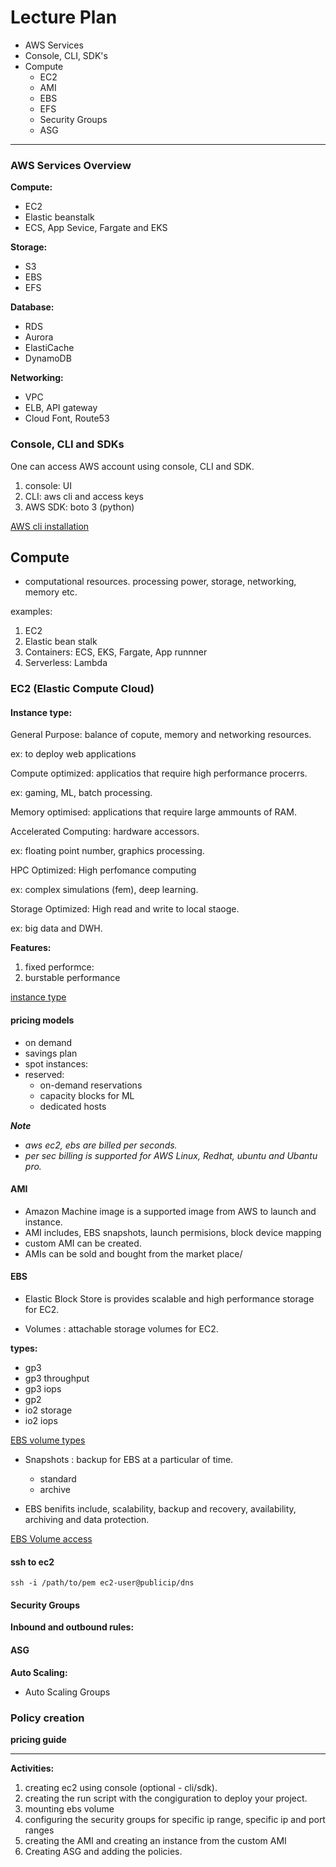 # Lecture Plan

- AWS Services
- Console, CLI, SDK's
- Compute
  - EC2
  - AMI
  - EBS
  - EFS
  - Security Groups
  - ASG
---

### AWS Services Overview

**Compute:**

- EC2
- Elastic beanstalk
- ECS, App Sevice, Fargate and EKS

**Storage:**

- S3
- EBS
- EFS

**Database:**

- RDS
- Aurora
- ElastiCache
- DynamoDB


**Networking:**

- VPC
- ELB, API gateway
- Cloud Font, Route53

### Console, CLI and SDKs


One can access AWS account using console, CLI and SDK. 

1. console: UI
2. CLI: aws cli and access keys
3. AWS SDK: boto 3 (python)


[AWS cli installation](https://docs.aws.amazon.com/cli/latest/userguide/getting-started-install.html)


## Compute

- computational resources. processing power, storage, networking, memory etc. 

examples:

1. EC2
2. Elastic bean stalk
3. Containers: ECS, EKS, Fargate, App runnner
4. Serverless: Lambda

### EC2 (Elastic Compute Cloud)

#### Instance type:

General Purpose: balance of copute, memory and networking resources.

ex: to deploy web applications

Compute optimized: applicatios that require high performance procerrs.

ex: gaming, ML, batch processing.

Memory optimised: applications that require large ammounts of RAM.


Accelerated Computing: hardware accessors. 

ex: floating point number, graphics processing.

HPC Optimized: High perfomance computing

ex: complex simulations (fem), deep learning.

Storage Optimized: High read and write to local staoge. 

ex: big data and DWH.

**Features:**

1. fixed performce:
2. burstable performance



[instance type](https://aws.amazon.com/ec2/instance-types/)

#### pricing models


- on demand
- savings plan
- spot instances:
- reserved:
  - on-demand reservations
  - capacity blocks for ML
  - dedicated hosts

<i><b>Note</b>

- aws ec2, ebs are billed per seconds. 
- per sec billing is supported for AWS Linux, Redhat, ubuntu and Ubantu pro.
</i>

#### AMI

- Amazon Machine image is a supported image from AWS to launch and instance.
- AMI includes, EBS snapshots, launch permisions, block device mapping
- custom AMI can be created.
- AMIs can be sold and bought from the market place/

#### EBS

- Elastic Block Store is provides scalable and high performance storage for EC2.

- Volumes : attachable storage volumes for EC2.

**types:**

  - gp3
  - gp3 throughput
  - gp3  iops
  - gp2
  - io2 storage
  - io2 iops



[EBS volume types](https://docs.aws.amazon.com/ebs/latest/userguide/ebs-volume-types.html)

- Snapshots : backup for EBS at a particular of time. 

  - standard
  - archive

- EBS benifits include, scalability, backup and recovery, availability, archiving and data protection.


[EBS Volume access](https://docs.aws.amazon.com/ebs/latest/userguide/ebs-using-volumes.html)

#### ssh to ec2


```
ssh -i /path/to/pem ec2-user@publicip/dns
```

#### Security Groups

**Inbound and outbound rules:**


#### ASG

**Auto Scaling:** 

- Auto Scaling Groups


### Policy creation





**pricing guide**



---

**Activities:**

1. creating ec2 using console (optional - cli/sdk).
2. creating the run script with the congiguration to deploy your project.
3. mounting ebs volume
4. configuring the security groups for specific ip range, specific ip and port ranges
5. creating the AMI and creating an instance from the custom AMI
6. Creating ASG and adding the policies.